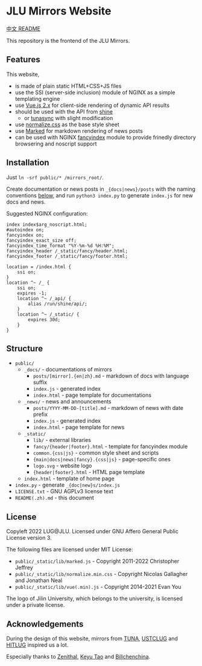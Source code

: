 # JLU Mirrors Website

[中文 README](./README.zh.md)

This repository is the frontend of the JLU Mirrors.

## Features

This website,

- is made of plain static HTML+CSS+JS files
- use the SSI (server-side inclusion) module of NGINX as a simple templating engine
- use [Vue.js 2.x](https://github.com/vuejs/vue) for client-side rendering of dynamic API results
- should be used with the API from [shine](https://github.com/JLULUG/shine)
    - or [tunasync](https://github.com/tuna/tunasync) with slight modification
- use [normalize.css](https://github.com/necolas/normalize.css) as the base style sheet
- use [Marked](https://github.com/markedjs/marked) for markdown rendering of news posts
- can be used with NGINX [fancyindex](https://github.com/aperezdc/ngx-fancyindex) module to provide frinedly directory browsering and noscript support

## Installation

Just `ln -srf public/* /mirrors_root/`.

Create documentation or news posts in `_{docs|news}/posts` with the naming conventions [below](#structure), and run `python3 index.py` to generate `index.js` for new docs and news.

Suggested NGINX configuration:

```
index index$arg_noscript.html;
#autoindex on;
fancyindex on;
fancyindex_exact_size off;
fancyindex_time_format "%Y-%m-%d %H:%M";
fancyindex_header /_static/fancy/header.html;
fancyindex_footer /_static/fancy/footer.html;

location = /index.html {
    ssi on;
}
location ^~ /_ {
    ssi on;
    expires -1;
    location ^~ /_api/ {
        alias /run/shine/api/;
    }
    location ^~ /_static/ {
        expires 30d;
    }
}
```

## Structure

- `public/`
    - `_docs/` - documentations of mirrors
        - `posts/[mirror].{en|zh}.md` - markdown of docs with language suffix
        - `index.js` - generated index
        - `index.html` - page template for documentations
    - `_news/` - news and announcements
        - `posts/YYYY-MM-DD-[title].md` - markdown of news with date prefix
        - `index.js` - generated index
        - `index.html` - page template for news
    - `_static/`
        - `lib/` - external libraries
        - `fancy/{header|footer}.html` - template for fancyindex module
        - `common.{css|js}` - common style sheet and scripts
        - `{main|docs|news|fancy}.{css|js}` - page-specific ones
        - `logo.svg` - website logo
        - `{header|footer}.html` - HTML page template
    - `index.html` - template of home page
- `index.py` - generate `_{doc|new}s/index.js`
- `LICENSE.txt` - GNU AGPLv3 license text
- `README(.zh).md` - this document

## License

Copyleft 2022 LUG@JLU. Licensed under GNU Affero General Public License version 3.

The following files are licensed under MIT License:

- `public/_static/lib/marked.js` - Copyright 2011-2022 Christopher Jeffrey
- `public/_static/lib/normalize.min.css` - Copyright Nicolas Gallagher and Jonathan Neal
- `public/_static/lib/vue(.min).js` - Copyright 2014-2021 Evan You

The logo of Jilin University, which belongs to the university, is licensed under a private license.

## Acknowledgements

During the design of this website, mirrors from [TUNA](https://mirrors.tuna.tsinghua.edu.cn), [USTCLUG](https://mirrors.ustc.edu.cn) and [HITLUG](https://mirrors.hit.edu.cn) inspired us a lot.

Especially thanks to [Zenithal](https://github.com/ZenithalHourlyRate), [Keyu Tao](https://github.com/taoky) and [Billchenchina](https://github.com/BIllchenchina).
